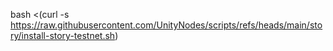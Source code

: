 bash <(curl -s https://raw.githubusercontent.com/UnityNodes/scripts/refs/heads/main/story/install-story-testnet.sh)
